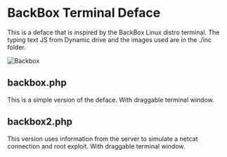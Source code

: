 # BackBox Terminal Deface
This is a deface that is inspired by the BackBox Linux distro terminal. The typing text JS from Dynamic drive and the images used are in the ./inc folder.

![Backbox](https://s9.gifyu.com/images/Screen-Recording-2022-12-18-at-1.gif)

## backbox.php
This is a simple version of the deface. With draggable terminal window.

## backbox2.php
This version uses information from the server to simulate a netcat connection and root exploit. With draggable terminal window.
